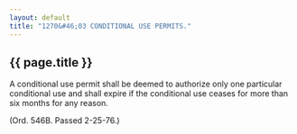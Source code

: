 ```yaml
---
layout: default 
title: "1270&#46;03 CONDITIONAL USE PERMITS."
---
```


{{ page.title }}
----------------

A conditional use permit shall be deemed to authorize only one
particular conditional use and shall expire if the conditional use
ceases for more than six months for any reason.

(Ord. 546B. Passed 2-25-76.)
